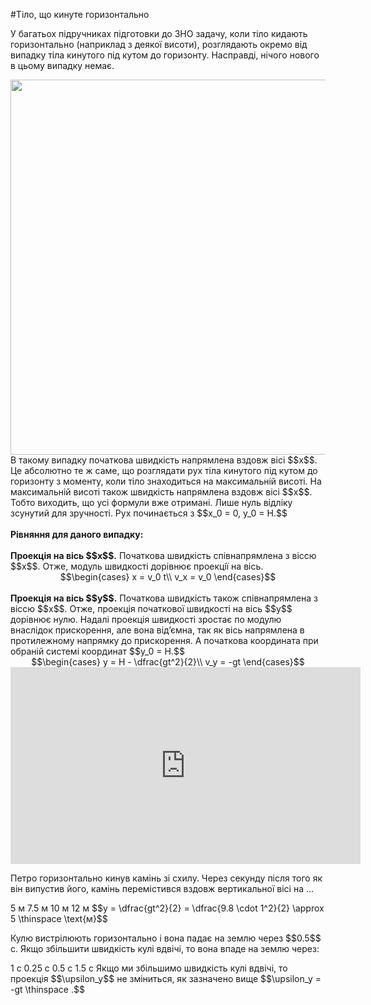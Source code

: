 #Тiло, що кинуте горизонтально

У багатьох пiдручниках пiдготовки до ЗНО задачу, коли тiло кидають горизонтально (наприклад з деякої висоти), розглядають окремо вiд випадку тiла кинутого пiд кутом до горизонту. Насправдi, нiчого нового в цьому випадку немає.

<img class="image" width="600"  src="https://rawgit.com/chudaol/ed-era-book-physics/master/images/chapter_3/7.png" />

<div class="p3">В такому випадку початкова швидкiсть напрямлена вздовж вiсi $$x$$. Це абсолютно те ж саме, що розглядати рух тiла кинутого пiд кутом до горизонту з моменту, коли тiло знаходиться на максимальнiй висотi. На максимальнiй висотi також швидкiсть напрямлена вздовж вiсi $$x$$. Тобто виходить, що усi формули вже отриманi. Лише нуль вiдлiку зсунутий для зручностi. Рух починається з $$x_0 = 0, y_0 = H.$$</div>
<br>
<b>Рiвняння для даного випадку:</b>
<br>
<br>
<div class="space"><b>Проекцiя на вiсь $$x$$.</b> Початкова швидкiсть спiвнапрямлена з вiссю $$x$$. Отже, модуль швидкостi дорiвнює проекцiї на вiсь.</div>

<div align="center">$$\begin{cases}
x = v_0 t\\
v_x = v_0
\end{cases}$$</div>
<br>
<div class="space"><b>Проекцiя на вiсь $$y$$.</b> Початкова швидкiсть також спiвнапрямлена з вiссю $$x$$. Отже, проекцiя початкової швидкостi на вiсь $$y$$ дорiвнює нулю. Надалi проекцiя швидкостi зростає по модулю внаслiдок прискорення, але вона вiд’ємна, так як вiсь напрямлена в протилежному напрямку до прискорення. А початкова координата при обранiй системi координат $$y_0 = H.$$</div>

<div class="space"><div align="center">$$\begin{cases}
y = H - \dfrac{gt^2}{2}\\
v_y = -gt
\end{cases}$$</div></div>

<div class="space"><div class="fluidMedia">
<iframe width="560" height="315" src="https://www.youtube.com/embed/soTUgFuBOtg" frameborder="0" allowfullscreen></iframe>
</div>
<div class="popup">
</div>
</div>

<quiz correctLabel="correct!" incorrectLabel="incorrect!" checkLabel="check ansert">
<question>
<p>Петро горизонтально кинув камінь зі схилу. Через секунду після того як він випустив його, камінь перемістився вздовж вертикальної вісі на ...</p>
<answer correct>5 м</answer>
<answer>7.5 м</answer>
<answer>10 м</answer>
<answer>12 м</answer>
<explanation>
$$y = \dfrac{gt^2}{2} = \dfrac{9.8 \cdot 1^2}{2} \approx 5 \thinspace \text{м}$$
</explanation>
</question>
</quiz>

<quiz correctLabel="correct!" incorrectLabel="incorrect!" checkLabel="check ansert">
<question>
<p>Кулю вистрілюють горизонтально і вона падає на землю через $$0.5$$ с. Якщо збільшити швидкість кулі вдвічі, то вона впаде на землю через:</p>
<answer>1 с</answer>
<answer>0.25 с</answer>
<answer correct>0.5 с</answer>
<answer>1.5 с</answer>
<explanation>
Якщо ми збільшимо швидкість кулі вдвічі, то проекція $$\upsilon_y$$ не зміниться, як зазначено вище $$\upsilon_y = -gt \thinspace .$$
</explanation>
</question>
</quiz>